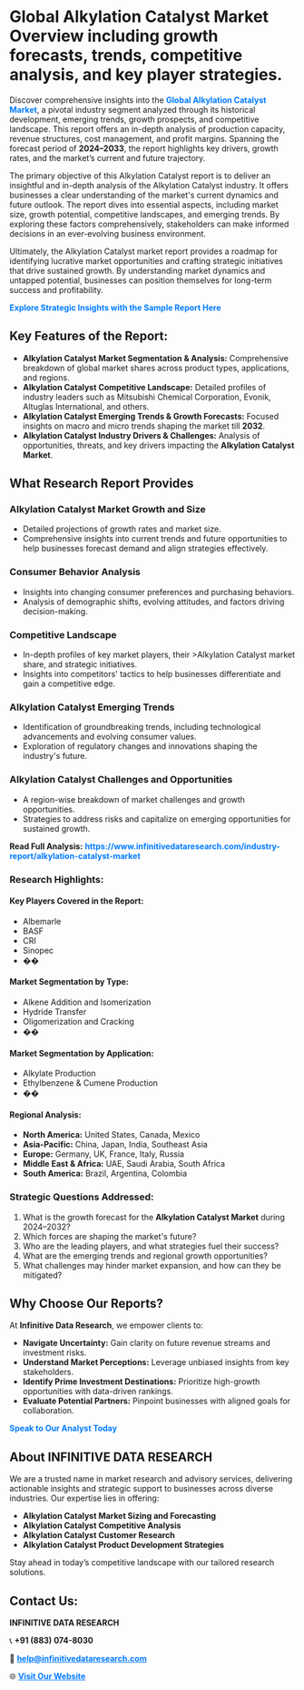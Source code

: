 <h1>Global Alkylation Catalyst Market Overview including growth forecasts, trends, competitive analysis, and key player strategies.</h1>
<p>
Discover comprehensive insights into the 
<a href="https://www.infinitivedataresearch.com/industry-report/alkylation-catalyst-market" rel="dofollow" style="color: #007BFF; text-decoration: none;"><strong>Global Alkylation Catalyst Market</strong></a>, a pivotal industry segment analyzed through its historical development, emerging trends, growth prospects, and competitive landscape. This report offers an in-depth analysis of production capacity, revenue structures, cost management, and profit margins. Spanning the forecast period of <strong>2024–2033</strong>, the report highlights key drivers, growth rates, and the market’s current and future trajectory.
</p>
<p>
The primary objective of this Alkylation Catalyst report is to deliver an insightful and in-depth analysis of the Alkylation Catalyst industry. It offers businesses a clear understanding of the market's current dynamics and future outlook. The report dives into essential aspects, including market size, growth potential, competitive landscapes, and emerging trends. By exploring these factors comprehensively, stakeholders can make informed decisions in an ever-evolving business environment.
</p>
<p>
Ultimately, the Alkylation Catalyst market report provides a roadmap for identifying lucrative market opportunities and crafting strategic initiatives that drive sustained growth. By understanding market dynamics and untapped potential, businesses can position themselves for long-term success and profitability.
</p>
<p>
<a href="https://www.infinitivedataresearch.com/request-sample/reportId=105083" style="color: #007BFF; text-decoration: none;"><strong>Explore Strategic Insights with the Sample Report Here</strong></a>
</p>

<h2>Key Features of the Report:</h2>
<ul>
<li><strong>Alkylation Catalyst Market Segmentation & Analysis:</strong> Comprehensive breakdown of global market shares across product types, applications, and regions.</li>
<li><strong>Alkylation Catalyst Competitive Landscape:</strong> Detailed profiles of industry leaders such as Mitsubishi Chemical Corporation, Evonik, Altuglas International, and others.</li>
<li><strong>Alkylation Catalyst Emerging Trends & Growth Forecasts:</strong> Focused insights on macro and micro trends shaping the market till <strong>2032</strong>.</li>
<li><strong>Alkylation Catalyst Industry Drivers & Challenges:</strong> Analysis of opportunities, threats, and key drivers impacting the <strong>Alkylation Catalyst Market</strong>.</li>
</ul>

<h2>What Research Report Provides</h2>
<h3>Alkylation Catalyst Market Growth and Size</h3>
<ul>
<li>Detailed projections of growth rates and market size.</li>
<li>Comprehensive insights into current trends and future opportunities to help businesses forecast demand and align strategies effectively.</li>
</ul>

<h3>Consumer Behavior Analysis</h3>
<ul>
<li>Insights into changing consumer preferences and purchasing behaviors.</li>
<li>Analysis of demographic shifts, evolving attitudes, and factors driving decision-making.</li>
</ul>

<h3>Competitive Landscape</h3>
<ul>
<li>In-depth profiles of key market players, their >Alkylation Catalyst market share, and strategic initiatives.</li>
<li>Insights into competitors' tactics to help businesses differentiate and gain a competitive edge.</li>
</ul>

<h3>Alkylation Catalyst Emerging Trends</h3>
<ul>
<li>Identification of groundbreaking trends, including technological advancements and evolving consumer values.</li>
<li>Exploration of regulatory changes and innovations shaping the industry's future.</li>
</ul>

<h3>Alkylation Catalyst Challenges and Opportunities</h3>
<ul>
<li>A region-wise breakdown of market challenges and growth opportunities.</li>
<li>Strategies to address risks and capitalize on emerging opportunities for sustained growth.</li>
</ul>
<p><strong>Read Full Analysis:</strong> <a href="https://www.infinitivedataresearch.com/industry-report/alkylation-catalyst-market" rel="dofollow" style="color: #007BFF; text-decoration: none;"><strong>https://www.infinitivedataresearch.com/industry-report/alkylation-catalyst-market</strong></a></p>
<h3>Research Highlights:</h3>
<h4>Key Players Covered in the Report:</h4>
<ul><li>Albemarle</li><li>BASF</li><li>CRI</li><li>Sinopec</li><li>��</li></ul>
<h4>Market Segmentation by Type:</h4>
<ul><li>Alkene Addition and Isomerization</li><li>Hydride Transfer</li><li>Oligomerization and Cracking</li><li>��</li></ul>
<h4>Market Segmentation by Application:</h4>
<ul><li>Alkylate Production</li><li>Ethylbenzene &amp; Cumene Production</li><li>��</li></ul>

<h4>Regional Analysis:</h4>
<ul>
<li><strong>North America:</strong> United States, Canada, Mexico</li>
<li><strong>Asia-Pacific:</strong> China, Japan, India, Southeast Asia</li>
<li><strong>Europe:</strong> Germany, UK, France, Italy, Russia</li>
<li><strong>Middle East & Africa:</strong> UAE, Saudi Arabia, South Africa</li>
<li><strong>South America:</strong> Brazil, Argentina, Colombia</li>
</ul>

<h3>Strategic Questions Addressed:</h3>
<ol>
<li>What is the growth forecast for the <strong>Alkylation Catalyst Market</strong> during 2024–2032?</li>
<li>Which forces are shaping the market's future?</li>
<li>Who are the leading players, and what strategies fuel their success?</li>
<li>What are the emerging trends and regional growth opportunities?</li>
<li>What challenges may hinder market expansion, and how can they be mitigated?</li>
</ol>

<h2>Why Choose Our Reports?</h2>
<p>At <strong>Infinitive Data Research</strong>, we empower clients to:</p>
<ul>
<li><strong>Navigate Uncertainty:</strong> Gain clarity on future revenue streams and investment risks.</li>
<li><strong>Understand Market Perceptions:</strong> Leverage unbiased insights from key stakeholders.</li>
<li><strong>Identify Prime Investment Destinations:</strong> Prioritize high-growth opportunities with data-driven rankings.</li>
<li><strong>Evaluate Potential Partners:</strong> Pinpoint businesses with aligned goals for collaboration.</li>
</ul>
<p><a href="https://www.infinitivedataresearch.com/industry-report/alkylation-catalyst-market" rel="dofollow" style="color: #007BFF; text-decoration: none;"><strong>Speak to Our Analyst Today</strong></a></p>

<h2>About INFINITIVE DATA RESEARCH</h2>
<p>We are a trusted name in market research and advisory services, delivering actionable insights and strategic support to businesses across diverse industries. Our expertise lies in offering:</p>
<ul>
<li><strong>Alkylation Catalyst Market Sizing and Forecasting</strong></li>
<li><strong>Alkylation Catalyst Competitive Analysis</strong></li>
<li><strong>Alkylation Catalyst Customer Research</strong></li>
<li><strong>Alkylation Catalyst Product Development Strategies</strong></li>
</ul>
<p>Stay ahead in today’s competitive landscape with our tailored research solutions.</p>

<h2>Contact Us:</h2>
<p><strong>INFINITIVE DATA RESEARCH</strong></p>
<p>📞 <strong>+91 (883) 074-8030</strong></p>
<p>📧 <strong><a href="mailto:help@infinitivedataresearch.com" style="color: #007BFF;">help@infinitivedataresearch.com</a></strong></p>
<p>🌐 <strong><a href="https://www.infinitivedataresearch.com" rel="dofollow" style="color: #007BFF;">Visit Our Website</a></strong></p>